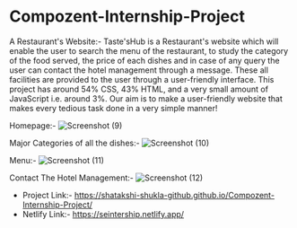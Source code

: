 # Compozent-Internship-Project
 A Restaurant's Website:- Taste'sHub is a Restaurant's website which will enable the user to search the menu of the restaurant, to study the category of the food served, the price of each dishes and in case of any query the user can contact the hotel management through a message. These all facilities are provided to the user through a user-friendly interface. This project has around 54% CSS, 43% HTML, and a very small amount of JavaScript i.e. around 3%. Our aim is to make a user-friendly website that makes every tedious task done in a very simple manner! 

Homepage:-
![Screenshot (9)](https://github.com/user-attachments/assets/8a4719dc-fc5a-4b03-b731-192efe46c03e)

Major Categories of all the dishes:-
![Screenshot (10)](https://github.com/user-attachments/assets/2f753663-d492-4de7-ac11-68e5d06e2e3c)

Menu:-
![Screenshot (11)](https://github.com/user-attachments/assets/00786d15-bf5a-425a-bd22-2f2f575cc5ca)

Contact The Hotel Management:-
![Screenshot (12)](https://github.com/user-attachments/assets/f4363628-ddbe-443a-a328-0810478b69a4)


* Project Link:- https://shatakshi-shukla-github.github.io/Compozent-Internship-Project/
* Netlify Link:- https://seintership.netlify.app/
